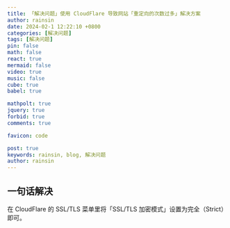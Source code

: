 ```yaml
---
title: 「解决问题」使用 CloudFlare 导致网站「重定向的次数过多」解决方案
author: rainsin
date: 2024-02-1 12:22:10 +0800
categories: [解决问题]
tags: [解决问题]
pin: false
math: false
react: true
mermaid: false
video: true
music: false
cube: true
babel: true

mathpolt: true
jquery: true
forbid: true
comments: true

favicon: code

post: true
keywords: rainsin, blog, 解决问题
author: rainsin
---
```


## 一句话解决

在 CloudFlare 的 SSL/TLS 菜单里将「SSL/TLS 加密模式」设置为完全（Strict）即可。

<!-- <link rel="stylesheet" href="test.css">

测试视频引入
<div id="mse"></div>

测试React是否引入
<div id="like_button_container"></div>

测试数学函数绘制
<div class="polt_box_ui">
  <div id="root"></div>
</div>

<script src="test.js"></script>
<script>
var player = new window.Player({
  id: 'mse',
  url: 'https://pan.rainsin.cn:2000/s/r3e91t',
})
</script>

<twisty-player alg="R U R' U R U2' R'"></twisty-player>

<twisty-player
  puzzle="4x4x4"
  alg="r U2 x r U2 r U2 r' U2 l U2 r' U2 r U2 r' U2 r'"
  hint-facelets="none"
  back-view="top-right"
  background="none"
></twisty-player> 

<div id="app"></div>

<script type="text/babel">  
    const getMessage = () => "Hello World";
    document.getElementById('app').innerHTML = getMessage();
</script> -->